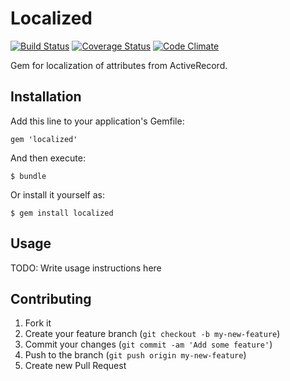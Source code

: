# Localized

[![Build Status](https://travis-ci.org/29sul/localized.svg?branch=master)](https://travis-ci.org/29sul/localized)
[![Coverage Status](https://coveralls.io/repos/29sul/localized/badge.png?branch=master)](https://coveralls.io/r/29sul/localized?branch=master)
[![Code Climate](https://codeclimate.com/github/29sul/localized.png)](https://codeclimate.com/github/29sul/localized)

Gem for localization of attributes from ActiveRecord.

## Installation

Add this line to your application's Gemfile:

    gem 'localized'

And then execute:

    $ bundle

Or install it yourself as:

    $ gem install localized

## Usage

TODO: Write usage instructions here

## Contributing

1. Fork it
2. Create your feature branch (`git checkout -b my-new-feature`)
3. Commit your changes (`git commit -am 'Add some feature'`)
4. Push to the branch (`git push origin my-new-feature`)
5. Create new Pull Request
